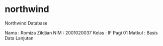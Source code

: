 # northwind
Northwind Database

Nama   : Romiza Zildjian
NIM    : 2001020037
Kelas  : IF Pagi 01
Matkul : Basis Data Lanjutan

